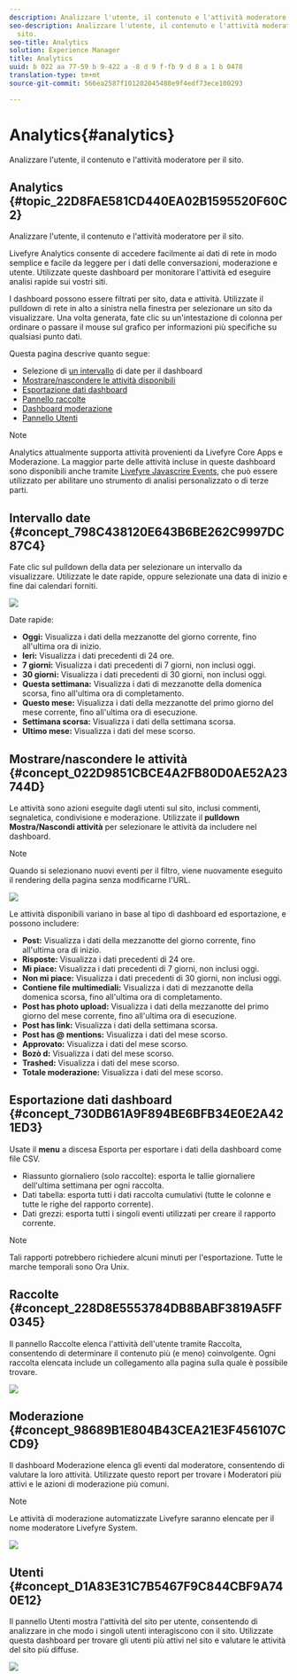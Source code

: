 ```yaml
---
description: Analizzare l'utente, il contenuto e l'attività moderatore per il sito.
seo-description: Analizzare l'utente, il contenuto e l'attività moderatore per il
  sito.
seo-title: Analytics
solution: Experience Manager
title: Analytics
uuid: b 022 aa 77-59 b 9-422 a -8 d 9 f-fb 9 d 8 a 1 b 0478
translation-type: tm+mt
source-git-commit: 566ea2587f101202045488e9f4edf73ece100293

---
```



# Analytics{#analytics}

Analizzare l'utente, il contenuto e l'attività moderatore per il sito.

## Analytics {#topic_22D8FAE581CD440EA02B1595520F60C2}

Analizzare l'utente, il contenuto e l'attività moderatore per il sito.

Livefyre Analytics consente di accedere facilmente ai dati di rete in modo semplice e facile da leggere per i dati delle conversazioni, moderazione e utente. Utilizzate queste dashboard per monitorare l'attività ed eseguire analisi rapide sui vostri siti.

I dashboard possono essere filtrati per sito, data e attività. Utilizzate il pulldown di rete in alto a sinistra nella finestra per selezionare un sito da visualizzare. Una volta generata, fate clic su un'intestazione di colonna per ordinare o passare il mouse sul grafico per informazioni più specifiche su qualsiasi punto dati.

Questa pagina descrive quanto segue:

* Selezione di [un intervallo](https://answers.livefyre.com/livefyre-studio-version-1/studio/analytics/#DateRange) di date per il dashboard
* [Mostrare/nascondere le attività disponibili](https://answers.livefyre.com/livefyre-studio-version-1/studio/analytics/#ShowHideActivities)
* [Esportazione dati dashboard](https://answers.livefyre.com/livefyre-studio-version-1/studio/analytics/#ExportDashboardData)
* [Pannello raccolte](https://answers.livefyre.com/livefyre-studio-version-1/studio/analytics/#CollectionsDashboard)
* [Dashboard moderazione](https://answers.livefyre.com/livefyre-studio-version-1/studio/analytics/#ModerationDashboard)
* [Pannello Utenti](https://answers.livefyre.com/livefyre-studio-version-1/studio/analytics/#UsersDashboard)

>[!NOTE]
>
>Analytics attualmente supporta attività provenienti da Livefyre Core Apps e Moderazione. La maggior parte delle attività incluse in queste dashboard sono disponibili anche tramite [Livefyre Javascrire Events](https://answers.livefyre.com/developers/reference/app-customizations/javascript-events/), che può essere utilizzato per abilitare uno strumento di analisi personalizzato o di terze parti.

## Intervallo date {#concept_798C438120E643B6BE262C9997DC87C4}

Fate clic sul pulldown della data per selezionare un intervallo da visualizzare. Utilizzate le date rapide, oppure selezionate una data di inizio e fine dai calendari forniti.

![](assets/analytics-date-range.png)

Date rapide:

* **Oggi:** Visualizza i dati della mezzanotte del giorno corrente, fino all'ultima ora di inizio.
* **Ieri:** Visualizza i dati precedenti di 24 ore.
* **7 giorni:** Visualizza i dati precedenti di 7 giorni, non inclusi oggi.
* **30 giorni:** Visualizza i dati precedenti di 30 giorni, non inclusi oggi.
* **Questa settimana:** Visualizza i dati di mezzanotte della domenica scorsa, fino all'ultima ora di completamento.
* **Questo mese:** Visualizza i dati della mezzanotte del primo giorno del mese corrente, fino all'ultima ora di esecuzione.
* **Settimana scorsa:** Visualizza i dati della settimana scorsa.
* **Ultimo mese:** Visualizza i dati del mese scorso.

## Mostrare/nascondere le attività {#concept_022D9851CBCE4A2FB80D0AE52A23744D}

Le attività sono azioni eseguite dagli utenti sul sito, inclusi commenti, segnaletica, condivisione e moderazione. Utilizzate il **pulldown Mostra/Nascondi attività** per selezionare le attività da includere nel dashboard.

>[!NOTE]
>
>Quando si selezionano nuovi eventi per il filtro, viene nuovamente eseguito il rendering della pagina senza modificarne l'URL.

![](assets/analytics-show-hide-activities.png)

Le attività disponibili variano in base al tipo di dashboard ed esportazione, e possono includere:

* **Post:** Visualizza i dati della mezzanotte del giorno corrente, fino all'ultima ora di inizio.
* **Risposte:** Visualizza i dati precedenti di 24 ore.
* **Mi piace:** Visualizza i dati precedenti di 7 giorni, non inclusi oggi.
* **Non mi piace:** Visualizza i dati precedenti di 30 giorni, non inclusi oggi.
* **Contiene file multimediali:** Visualizza i dati di mezzanotte della domenica scorsa, fino all'ultima ora di completamento.
* **Post has photo upload:** Visualizza i dati della mezzanotte del primo giorno del mese corrente, fino all'ultima ora di esecuzione.
* **Post has link:** Visualizza i dati della settimana scorsa.
* **Post has @ mentions:** Visualizza i dati del mese scorso.
* **Approvato:** Visualizza i dati del mese scorso.
* **Bozò d:** Visualizza i dati del mese scorso.
* **Trashed:** Visualizza i dati del mese scorso.
* **Totale moderazione:** Visualizza i dati del mese scorso.

## Esportazione dati dashboard {#concept_730DB61A9F894BE6BFB34E0E2A421ED3}

Usate il **menu** a discesa Esporta per esportare i dati della dashboard come file CSV.

* Riassunto giornaliero (solo raccolte): esporta le tallie giornaliere dell'ultima settimana per ogni raccolta.
* Dati tabella: esporta tutti i dati raccolta cumulativi (tutte le colonne e tutte le righe del rapporto corrente).
* Dati grezzi: esporta tutti i singoli eventi utilizzati per creare il rapporto corrente.

>[!NOTE]
>
>Tali rapporti potrebbero richiedere alcuni minuti per l'esportazione. Tutte le marche temporali sono Ora Unix.

## Raccolte {#concept_228D8E5553784DB8BABF3819A5FF0345}

Il pannello Raccolte elenca l'attività dell'utente tramite Raccolta, consentendo di determinare il contenuto più (e meno) coinvolgente. Ogni raccolta elencata include un collegamento alla pagina sulla quale è possibile trovare.

![](assets/analytics-collections.png)

## Moderazione {#concept_98689B1E804B43CEA21E3F456107CCD9}

Il dashboard Moderazione elenca gli eventi dal moderatore, consentendo di valutare la loro attività. Utilizzate questo report per trovare i Moderatori più attivi e le azioni di moderazione più comuni.

>[!NOTE]
>
>Le attività di moderazione automatizzate Livefyre saranno elencate per il nome moderatore Livefyre System.

![](assets/analytics-moderation.png)

## Utenti {#concept_D1A83E31C7B5467F9C844CBF9A740E12}

Il pannello Utenti mostra l'attività del sito per utente, consentendo di analizzare in che modo i singoli utenti interagiscono con il sito. Utilizzate questa dashboard per trovare gli utenti più attivi nel sito e valutare le attività del sito più diffuse.

![](assets/analytics-users.png)

